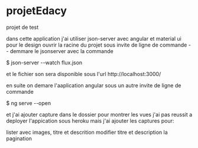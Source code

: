 # projetEdacy
projet de test

dans cette application j'ai utiliser json-server avec angular et material ui pour le design
ouvrir la racine du projet sous invite de ligne de commande
-- demmare le jsonserver avec la commande

$ json-server --watch flux.json

et le fichier son  sera disponible sous l'url http://localhost:3000/
 
en suite on demare l'aaplication angular sous un autre invite de ligne de commande

$ ng serve --open 

et j'ai ajouter capture dans le dossier pour montrer les vues
j'ai pas reussit a deployer l'appication sous heroku mais j'ai ajouter les captures pour:

lister avec images, titre et descrition 
modifier titre et description
la pagination